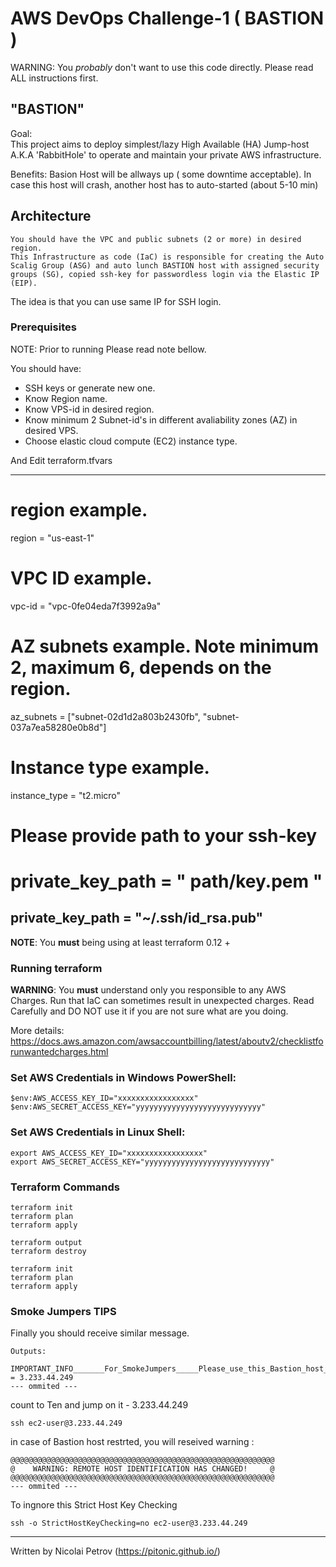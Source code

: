 
AWS DevOps Challenge-1 ( BASTION )
====================
WARNING:
You *probably* don't want to use this code directly. Please read ALL instructions first.

"BASTION"
---------
Goal:  
    This project aims to deploy simplest/lazy High Available (HA) Jump-host A.K.A 'RabbitHole' to operate and maintain your private AWS infrastructure.

Benefits:
    Basion Host will be allways up ( some downtime acceptable).
    In case this host will crash, another host has to auto-started (about 5-10 min) 


Architecture
------------

    You should have the VPC and public subnets (2 or more) in desired region. 
    This Infrastructure as code (IaC) is responsible for creating the Auto Scalig Group (ASG) and auto lunch BASTION host with assigned security groups (SG), copied ssh-key for passwordless login via the Elastic IP (EIP). 

The idea is that you can use same IP for SSH login.


### Prerequisites

NOTE: Prior to running Please read note bellow. 

You should have:
- SSH keys or generate new one.  
- Know Region name.
- Know VPS-id in desired region.
- Know minimum 2 Subnet-id's in different avaliability zones (AZ) in desired VPS.
- Choose elastic cloud compute (EC2) instance type.

And Edit terraform.tfvars

-------------------------
# region example.
region = "us-east-1"

# VPC ID example.
vpc-id = "vpc-0fe04eda7f3992a9a"

# AZ subnets example. Note minimum 2, maximum 6, depends on the region.     
az_subnets = ["subnet-02d1d2a803b2430fb", "subnet-037a7ea58280e0b8d"]

# Instance type example.
instance_type = "t2.micro"

# Please provide path to your ssh-key 
# private_key_path = " path/key.pem "
private_key_path = "~/.ssh/id_rsa.pub"
--------------------------------------

**NOTE**: You **must** being using at least terraform 0.12 + 


### Running terraform

**WARNING**: You **must** understand only you responsible to any AWS Charges.
Run that IaC can sometimes result in unexpected charges.
Read Carefully and DO NOT use it if you are not sure what are you doing.

More details:
https://docs.aws.amazon.com/awsaccountbilling/latest/aboutv2/checklistforunwantedcharges.html


### Set AWS Credentials in Windows PowerShell:

```
$env:AWS_ACCESS_KEY_ID="xxxxxxxxxxxxxxxxx"
$env:AWS_SECRET_ACCESS_KEY="yyyyyyyyyyyyyyyyyyyyyyyyyyyy"
```

### Set AWS Credentials in Linux Shell:
```
export AWS_ACCESS_KEY_ID="xxxxxxxxxxxxxxxxx"
export AWS_SECRET_ACCESS_KEY="yyyyyyyyyyyyyyyyyyyyyyyyyyyy"
```

### Terraform Commands
```
terraform init
terraform plan
terraform apply

terraform output
terraform destroy
```


```
terraform init
terraform plan 
terraform apply 
```


### Smoke Jumpers TIPS

Finally you should receive similar message. 
~~~
Outputs:

IMPORTANT_INFO_______For_SmokeJumpers_____Please_use_this_Bastion_host_IP = 3.233.44.249
--- ommited ---
~~~

count to Ten and jump on it - 3.233.44.249

```
ssh ec2-user@3.233.44.249
```

in case of Bastion host restrted, you will reseived warning :
~~~
@@@@@@@@@@@@@@@@@@@@@@@@@@@@@@@@@@@@@@@@@@@@@@@@@@@@@@@@@@@
@    WARNING: REMOTE HOST IDENTIFICATION HAS CHANGED!     @
@@@@@@@@@@@@@@@@@@@@@@@@@@@@@@@@@@@@@@@@@@@@@@@@@@@@@@@@@@@
--- ommited ---
~~~

To ingnore this Strict Host Key Checking

```
ssh -o StrictHostKeyChecking=no ec2-user@3.233.44.249
```

---------
Written by Nicolai Petrov (https://pitonic.github.io/)
